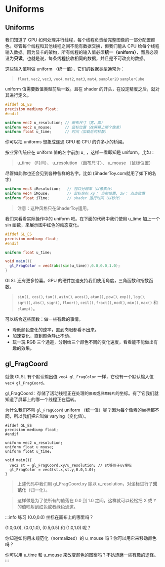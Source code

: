 # Uniforms

## Uniforms

我们知道了 GPU 如何处理并行线程，每个线程负责给完整图像的一部分配置颜色。尽管每个线程和其他线程之间不能有数据交换，但我们能从 CPU 给每个线程输入数据。因为显卡的架构，所有线程的输入值必须**统一（uniform）**，而且必须设为**只读**。也就是说，每条线程接收相同的数据，并且是不可改变的数据。

这些输入值叫做 uniform （统一值），它们的数据类型通常为：
> `float`, 
> `vec2`,
> `vec3`, 
> `vec4`,
> `mat2`, 
> `mat3`,
> `mat4`,
> `sampler2D`
> `samplerCube`

uniform 值需要数值类型前后一致。且在 shader 的开头，在设定精度之后，就对其进行定义。

```glsl es
#ifdef GL_ES
precision mediump float;
#endif

uniform vec2 u_resolution; // 画布尺寸（宽，高）
uniform vec2 u_mouse;      // 鼠标位置（在屏幕上哪个像素）
uniform float u_time;      // 时间（加载后的秒数）
```

你可以把 uniforms 想象成连通 GPU 和 CPU 的许多小的桥梁。

按业界传统应在 uniform 值的名字前加 u_ ，这样一看即知是 uniform。比如：
> u_time （时间）、
> u_resolution （画布尺寸）、
> u_mouse （鼠标位置）

尽管如此你也还会见到各种各样的名字。比如 (ShaderToy.com就用了如下的名字)
```glsl es
uniform vec3 iResolution;   // 视口分辨率（以像素计）
uniform vec4 iMouse;        // 鼠标坐标 xy： 当前位置, zw： 点击位置
uniform float iTime;        // shader 运行时间（以秒计）
```
> 注意：这种风格只在ShaderToy适用。

我们来看看实际操作中的 uniform 吧。在下面的代码中我们使用 u_time 加上一个 sin 函数，来展示图中红色的动态变化。
```glsl es
#ifdef GL_ES
precision mediump float;
#endif

uniform float u_time;

void main(){
  gl_FragColor = vec4(abs(sin(u_time)),0.0,0.0,1.0);
}
```

GLSL 还有更多惊喜。GPU 的硬件加速支持我们使用角度，三角函数和指数函数。

> `sin()`,` cos()`, `tan()`, `asin()`, `acos()`, `atan()`, `pow()`, `exp()`, `log()`, `sqrt()`, `abs()`, `sign()`, `floor()`, `ceil()`, `fract()`, `mod()`, `min()`, `max()` 和 `clamp()`。

可以结合这些函数：做一些有趣的事情。
- 降低颜色变化的速率，直到肉眼都看不出来。
- 加速变化，直到颜色静止不动。
- 玩一玩 RGB 三个通道，分别给三个颜色不同的变化速度，看看能不能做出有趣的效果。

## gl_FragCoord

就像 GLSL 有个默认输出值 `vec4 gl_FragColor` 一样，它也有一个默认输入值`vec4 gl_FragCoord`。

gl_FragCoord：存储了活动线程正在处理的`像素`或`屏幕碎片`的坐标。有了它我们就知道了屏幕上的哪一个线程正在运转。

为什么我们不叫 `gl_FragCoord` uniform （统一值）呢？因为每个像素的坐标都不同，所以我们把它叫做 varying（变化值）。

```glse es
#ifdef GL_ES
precision mediump float;
#endif

uniform vec2 u_resolution;
uniform float u_mouse;
uniform float u_time;

void main(){
  vec2 st = gl_FragCoord.xy/u_resolution; // st等同于uv坐标
  gl_FragColor = vec4(st.x,st.y,0.0,1.0);
}
```
> 上述代码中我们用 gl_FragCoord.xy 除以 u_resolution，对坐标进行了**规范化**（归一化）。

> 这样做是为了使所有的值落在 0.0 到 1.0 之间，这样就可以轻松把 X 或 Y 的值映射到红色或者绿色通道。

:::info 练习
(0.0,0.0) 坐标在画布上的哪里吗？

(1.0,0.0), (0.0,1.0), (0.5,0.5) 和 (1.0,1.0) 呢？

你知道如何用未规范化（normalized）的 u_mouse 吗？你可以用它来移动颜色吗？

你可以用 u_time 和 u_mouse 来改变颜色的图案吗？不妨琢磨一些有趣的途径。
:::